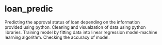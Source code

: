 # loan_predic
Predicting the approval status of loan depending on the information provided using python.
Cleaning and visualzation of data using python libraries.
Training model by fitting data into linear regression model-machine learning algorithm.
Checking the accuracy of model.
